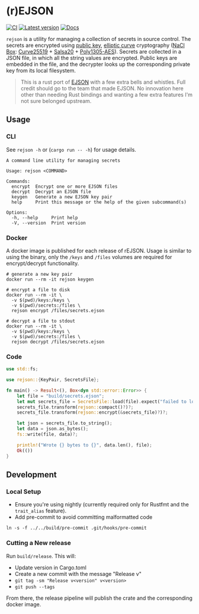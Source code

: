 # (r)EJSON

[![CI](https://github.com/pseudomuto/rejson/actions/workflows/ci.yaml/badge.svg)](https://github.com/pseudomuto/rejson/actions/workflows/ci.yaml)
[![Latest version](https://img.shields.io/crates/v/rejson.svg)](https://crates.io/crates/rejson)
[![Docs](https://img.shields.io/badge/docs-rs-blue)](https://docs.rs/rejson/latest)

 `rejson` is a utility for managing a collection of secrets in source control. The secrets are encrypted using
 [public key], [elliptic curve] cryptography ([NaCl] [Box]: [Curve25519] + [Salsa20] + [Poly1305-AES]). Secrets are
 collected in a JSON file, in which all the string values are encrypted. Public keys are embedded in the file, and
 the decrypter looks up the corresponding private key from its local filesystem.

> This is a rust port of [EJSON] with a few extra bells and whistles. Full credit should go to the team that made EJSON. No
innovation here other than needing Rust bindings and wanting a few extra features I'm not sure belonged upstream.

[public key]: http://en.wikipedia.org/wiki/Public-key_cryptography
[elliptic curve]: http://en.wikipedia.org/wiki/Elliptic_curve_cryptography
[NaCl]: http://nacl.cr.yp.to/
[Box]: http://nacl.cr.yp.to/box.html
[Curve25519]: http://en.wikipedia.org/wiki/Curve25519
[Poly1305-AES]: http://en.wikipedia.org/wiki/Poly1305-AES
[Salsa20]: http://en.wikipedia.org/wiki/Salsa20
[EJSON]: https://github.com/Shopify/ejson

## Usage

### CLI

See `rejson -h` or (`cargo run -- -h`) for usage details.

```ignore
A command line utility for managing secrets

Usage: rejson <COMMAND>

Commands:
  encrypt  Encrypt one or more EJSON files
  decrypt  Decrypt an EJSON file
  keygen   Generate a new EJSON key pair
  help     Print this message or the help of the given subcommand(s)

Options:
  -h, --help     Print help
  -V, --version  Print version
```

### Docker

A docker image is published for each release of rEJSON. Usage is similar to using the binary, only the `/keys` and
`/files` volumes are required for encrypt/decrypt functionality.

```ignore
# generate a new key pair
docker run --rm -it rejson keygen

# encrypt a file to disk
docker run --rm -it \
  -v $(pwd)/keys:/keys \
  -v $(pwd)/secrets:/files \
  rejson encrypt /files/secrets.ejson

# decrypt a file to stdout
docker run --rm -it \
  -v $(pwd)/keys:/keys \
  -v $(pwd)/secrets:/files \
  rejson decrypt /files/secrets.ejson
```

### Code 

```rust
use std::fs;

use rejson::{KeyPair, SecretsFile};

fn main() -> Result<(), Box<dyn std::error::Error>> {
    let file = "build/secrets.ejson";
    let mut secrets_file = SecretsFile::load(file).expect("failed to load file");
    secrets_file.transform(rejson::compact()?)?;
    secrets_file.transform(rejson::encrypt(&secrets_file)?)?;

    let json = secrets_file.to_string();
    let data = json.as_bytes();
    fs::write(file, data)?;

    println!("Wrote {} bytes to {}", data.len(), file);
    Ok(())
}
```

## Development

### Local Setup

* Ensure you're using nightly (currently required only for Rustfmt and the `trait_alias` feature).
* Add pre-commit to avoid committing malformatted code 
  
```ignore
ln -s -f ../../build/pre-commit .git/hooks/pre-commit
```

### Cutting a New release

Run `build/release`. This will:

* Update version in Cargo.toml
* Create a new commit with the message "Release v<version>"
* `git tag -sm "Release v<version" v<version>`
* `git push --tags`

From there, the release pipeline will publish the crate and the corresponding docker image.

